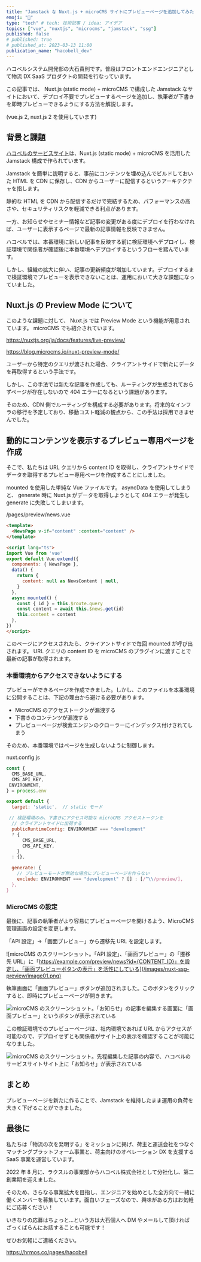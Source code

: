 ```yaml
---
title: "Jamstack な Nuxt.js + microCMS サイトにプレビューページを追加してみた"
emoji: "👀"
type: "tech" # tech: 技術記事 / idea: アイデア
topics: ["vue", "nuxtjs", "microcms", "jamstack", "ssg"]
published: false
# published: true
# published_at: 2023-03-13 11:00
publication_name: "hacobell_dev"
---
```


ハコベルシステム開発部の大石貴則です。普段はフロントエンドエンジニアとして物流 DX SaaS プロダクトの開発を行なっています。

この記事では、 Nuxt.js (static mode) + microCMS で構成した Jamstack なサイトにおいて、デプロイ不要でプレビューするページを追加し、執筆者が下書きを即時プレビューできるようにする方法を解説します。

(vue.js 2, nuxt.js 2 を使用しています)

## 背景と課題

[ハコベルのサービスサイト](https://www.hacobell.com/)は、Nuxt.js (static mode) + microCMS を活用した Jamstack 構成で作られています。

Jamstack を簡単に説明すると、事前にコンテンツを埋め込んでビルドしておいた HTML を CDN に保存し、CDN からユーザーに配信するというアーキテクチャを指します。

静的な HTML を CDN から配信するだけで完結するため、パフォーマンスの高さや、セキュリティリスクを軽減できる利点があります。

一方、お知らせやセミナー情報など記事の変更がある度にデプロイを行わなければ、ユーザーに表示するページで最新の記事情報を反映できません。

ハコベルでは、本番環境に新しい記事を反映する前に検証環境へデプロイし、検証環境で関係者が確認後に本番環境へデプロイするというフローを踏んでいます。

しかし、組織の拡大に伴い、記事の更新頻度が増加しています。デプロイするまで検証環境でプレビューを表示できないことは、運用において大きな課題になっていました。

## Nuxt.js の Preview Mode について

このような課題に対して、 Nuxt.js では Preview Mode という機能が用意されています。 microCMS でも紹介されています。

https://nuxtjs.org/ja/docs/features/live-preview/

https://blog.microcms.io/nuxt-preview-mode/

ユーザーから特定のクエリが渡された場合、クライアントサイドで新たにデータを再取得するという手法です。

しかし、この手法では新たな記事を作成しても、ルーティングが生成されておらずページが存在しないので 404 エラーになるという課題があります。

そのため、CDN 側でルーティングを構成する必要があります。将来的なインフラの移行を予定しており、移動コスト軽減の観点から、この手法は採用できませんでした。

## 動的にコンテンツを表示するプレビュー専用ページを作成

そこで、私たちは URL クエリから content ID を取得し、クライアントサイドでデータを取得するプレビュー専用ページを作成することにしました。

mounted を使用した単純な Vue ファイルです。 asyncData を使用してしまうと、 generate 時に Nuxt.js がデータを取得しようとして 404 エラーが発生し generate に失敗してしまいます。

/pages/preview/news.vue

```html
<template>
  <NewsPage v-if="content" :content="content" />
</template>

<script lang="ts">
import Vue from 'vue'
export default Vue.extend({
  components: { NewsPage },
  data() {
    return {
      content: null as NewsContent | null,
    }
  },
  async mounted() {
    const { id } = this.$route.query
    const content = await this.$news.get(id)
    this.content = content
  },
})
</script>
```

このページにアクセスされたら、クライアントサイドで毎回 mounted が呼び出されます。 URL クエリの content ID を microCMS のプラグインに渡すことで最新の記事が取得されます。

### 本番環境からアクセスできないようにする

プレビューができるページを作成できました。しかし、このファイルを本番環境に公開することは、下記の理由から避ける必要があります。

- MicroCMS のアクセストークンが漏洩する
- 下書きのコンテンツが漏洩する
- プレビューページが検索エンジンのクローラーにインデックス付けされてしまう

そのため、本番環境ではページを生成しないように制御します。

nuxt.config.js

```js
const {
  CMS_BASE_URL,
  CMS_API_KEY,
 ENVIRONMENT,
} = process.env

export default {
  target: 'static',  // static モード

 // 検証環境のみ、下書きにアクセス可能な microCMS アクセストークンを
  // クライアントサイドに出荷する
  publicRuntimeConfig: ENVIRONMENT === "development"
  ? {
      CMS_BASE_URL,
      CMS_API_KEY,
    }
  : {},

  generate: {
    // プレビューモードが無効な場合にプレビューページを作らない
    exclude: ENVIRONMENT === "development" ? [] : [/^\\/preview/],
  },
}

```

### MicroCMS の設定

最後に、記事の執筆者がより容易にプレビューページを開けるよう、MicroCMS 管理画面の設定を変更します。

「API 設定」→「画面プレビュー」から遷移先 URL を設定します。

![microCMS のスクリーンショット。「API 設定」、「画面プレビュー」の「遷移先 URL」に「https://example.com/preview/news?id={CONTENT_ID}」を設定し、「画面プレビューボタンの表示」を活性にしている](/images/nuxt-ssg-preview/image01.png)

執筆画面に「画面プレビュー」ボタンが追加されました。このボタンをクリックすると、即時にプレビューページが開きます。

![microCMS のスクリーンショット。「お知らせ」の記事を編集する画面に「画面プレビュー」というボタンが表示されている](/images/nuxt-ssg-preview/image02.png)

この検証環境でのプレビューページは、社内環境であれば URL からアクセスが可能なので、デプロイせずとも関係者がサイト上の表示を確認することが可能になりました。

![microCMS のスクリーンショット。先程編集した記事の内容で、ハコベルのサービスサイトサイト上に「お知らせ」が表示されている](/images/nuxt-ssg-preview/image03.png)

## まとめ

プレビューページを新たに作ることで、Jamstack を維持したまま運用の負荷を大きく下げることができました。

## 最後に

私たちは「物流の次を発明する」をミッションに掲げ、荷主と運送会社をつなぐマッチングプラットフォーム事業と、荷主向けのオペレーション DX を支援する SaaS 事業を運営しています。

2022 年 8 月に、ラクスルの事業部からハコベル株式会社として分社化し、第二創業期を迎えました。

そのため、さらなる事業拡大を目指し、エンジニアを始めとした全方向で一緒に働くメンバーを募集しています。面白いフェーズなので、興味がある方はお気軽にご応募ください！

<!-- textlint-disable ja-technical-writing/ja-no-redundant-expression -->いきなりの応募はちょっと...という方は大石個人へ DM やメールして頂ければざっくばらんにお話することも可能です！<!-- textlint-enable -->

ぜひお気軽にご連絡ください。

https://hrmos.co/pages/hacobell
